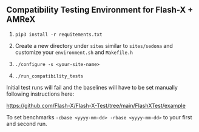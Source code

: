 ## Compatibility Testing Environment for Flash-X + AMReX

1. `pip3 install -r requitements.txt`

2. Create a new directory under `sites` similar to `sites/sedona` and 
   customize your `environment.sh` and `Makefile.h`

3. `./configure -s <your-site-name>`

4. `./run_compatibility_tests`

Initial test runs will fail and the baselines will have to be set manually following instructions here:

https://github.com/Flash-X/Flash-X-Test/tree/main/FlashXTest/example

To set benchmarks `-cbase <yyyy-mm-dd> -rbase <yyyy-mm-dd>` to your first and second run.
